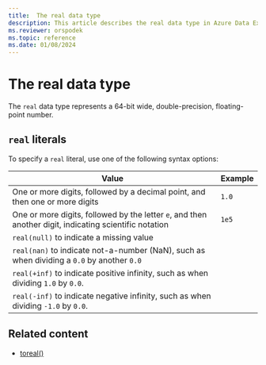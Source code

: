 ```yaml
---
title:  The real data type
description: This article describes the real data type in Azure Data Explorer.
ms.reviewer: orspodek
ms.topic: reference
ms.date: 01/08/2024
---
```

# The real data type

The `real` data type represents a 64-bit wide, double-precision, floating-point number.

## `real` literals

To specify a `real` literal, use one of the following syntax options:

|Value|Example|
|--|--|
|One or more digits, followed by a decimal point, and then one or more digits|`1.0`|
|One or more digits, followed by the letter `e`, and then another digit, indicating scientific notation|`1e5`|
|`real(null)` to indicate a missing value||
|`real(nan)` to indicate not-a-number (NaN), such as when dividing a `0.0` by another `0.0`||
|`real(+inf)` to indicate positive infinity, such as when dividing `1.0` by `0.0`.||
|`real(-inf)` to indicate negative infinity, such as when dividing `-1.0` by `0.0`.||

## Related content

* [toreal()](../../query/toreal-function.md)
